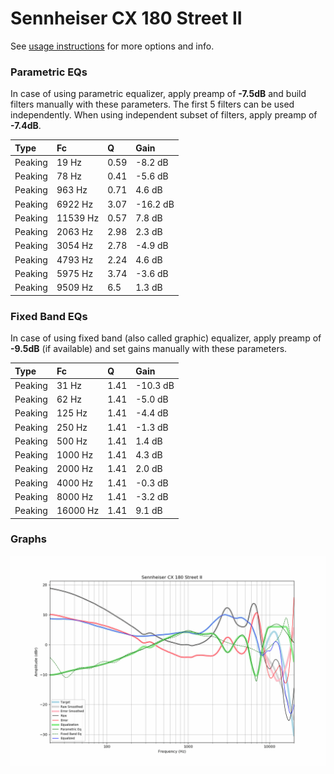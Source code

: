 # Sennheiser CX 180 Street II
See [usage instructions](https://github.com/jaakkopasanen/AutoEq#usage) for more options and info.

### Parametric EQs
In case of using parametric equalizer, apply preamp of **-7.5dB** and build filters manually
with these parameters. The first 5 filters can be used independently.
When using independent subset of filters, apply preamp of **-7.4dB**.

| Type    | Fc       |    Q | Gain     |
|:--------|:---------|:-----|:---------|
| Peaking | 19 Hz    | 0.59 | -8.2 dB  |
| Peaking | 78 Hz    | 0.41 | -5.6 dB  |
| Peaking | 963 Hz   | 0.71 | 4.6 dB   |
| Peaking | 6922 Hz  | 3.07 | -16.2 dB |
| Peaking | 11539 Hz | 0.57 | 7.8 dB   |
| Peaking | 2063 Hz  | 2.98 | 2.3 dB   |
| Peaking | 3054 Hz  | 2.78 | -4.9 dB  |
| Peaking | 4793 Hz  | 2.24 | 4.6 dB   |
| Peaking | 5975 Hz  | 3.74 | -3.6 dB  |
| Peaking | 9509 Hz  | 6.5  | 1.3 dB   |

### Fixed Band EQs
In case of using fixed band (also called graphic) equalizer, apply preamp of **-9.5dB**
(if available) and set gains manually with these parameters.

| Type    | Fc       |    Q | Gain     |
|:--------|:---------|:-----|:---------|
| Peaking | 31 Hz    | 1.41 | -10.3 dB |
| Peaking | 62 Hz    | 1.41 | -5.0 dB  |
| Peaking | 125 Hz   | 1.41 | -4.4 dB  |
| Peaking | 250 Hz   | 1.41 | -1.3 dB  |
| Peaking | 500 Hz   | 1.41 | 1.4 dB   |
| Peaking | 1000 Hz  | 1.41 | 4.3 dB   |
| Peaking | 2000 Hz  | 1.41 | 2.0 dB   |
| Peaking | 4000 Hz  | 1.41 | -0.3 dB  |
| Peaking | 8000 Hz  | 1.41 | -3.2 dB  |
| Peaking | 16000 Hz | 1.41 | 9.1 dB   |

### Graphs
![](./Sennheiser%20CX%20180%20Street%20II.png)